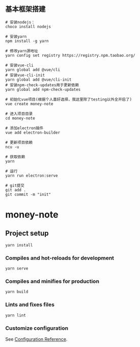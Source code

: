 ## 基本框架搭建
```shell
# 安装nodejs：
choco install nodejs

# 安装yarn
npm install -g yarn

# 修改yarn源地址
yarn config set registry https://registry.npm.taobao.org/

# 安装vue-cli
yarn global add @vue/cli
# 安装vue-cli-init
yarn global add @vue/cli-init
# 安装npm-check-updates用于更新依赖
yarn global add npm-check-updates

# 初始化vue项目(根据个人喜好选择，我这里除了testing以外全开启了)
vue create money-note

# 进入项目目录
cd money-note

# 添加electron插件
vue add electron-builder

# 更新项目依赖
ncu -u

# 获取依赖
yarn

# 运行
yarn run electron:serve

# git提交
git add .
git commit -m "init"
```











# money-note

## Project setup
```
yarn install
```

### Compiles and hot-reloads for development
```
yarn serve
```

### Compiles and minifies for production
```
yarn build
```

### Lints and fixes files
```
yarn lint
```

### Customize configuration
See [Configuration Reference](https://cli.vuejs.org/config/).
